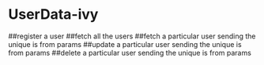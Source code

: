 # UserData-ivy

##register a user
##fetch all the users
##fetch a particular user sending the unique is from params
##update a particular user sending the unique is from params
##delete a particular user sending the unique is from params
